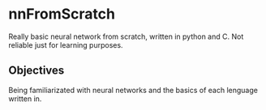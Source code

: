 # nnFromScratch
Really basic neural network from scratch, written in python and C.
Not reliable just for learning purposes.

## Objectives
Being familiarizated with neural networks and the basics of each lenguage written in.
